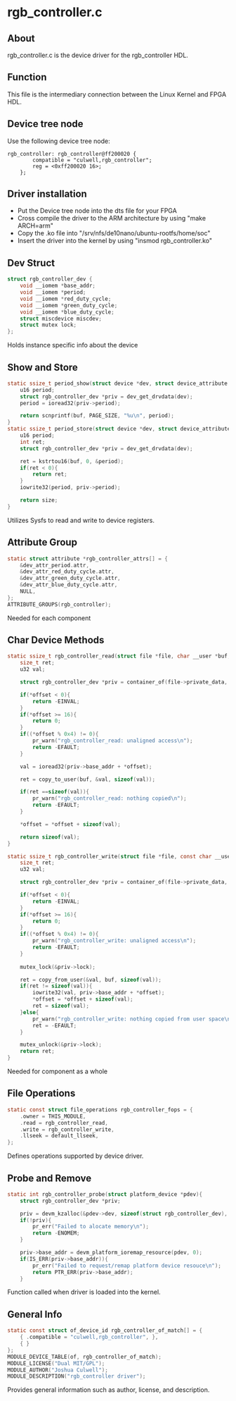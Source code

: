 # rgb_controller.c

## About
rgb_controller.c is the device driver for the rgb_controller HDL. 


## Function 
This file is the intermediary connection between the Linux Kernel and FPGA HDL.

## Device tree node

Use the following device tree node:
```devicetree
rgb_controller: rgb_controller@ff200020 {
		compatible = "culwell,rgb_controller";
		reg = <0xff200020 16>;
	};
```
## Driver installation
- Put the Device tree node into the dts file for your FPGA
- Cross compile the driver to the ARM architecture by using "make ARCH=arm" 
- Copy the .ko file into "/srv/nfs/de10nano/ubuntu-rootfs/home/soc"
- Insert the driver into the kernel by using "insmod rgb_controller.ko"



## Dev Struct

```c
struct rgb_controller_dev {
	void __iomem *base_addr;
	void __iomem *period;
	void __iomem *red_duty_cycle;
	void __iomem *green_duty_cycle;
	void __iomem *blue_duty_cycle;
	struct miscdevice miscdev;
	struct mutex lock;
};
```
Holds instance specific info about the device

## Show and Store

```c
static ssize_t period_show(struct device *dev, struct device_attribute *attr, char *buf){
	u16 period;
	struct rgb_controller_dev *priv = dev_get_drvdata(dev);
	period = ioread32(priv->period);

	return scnprintf(buf, PAGE_SIZE, "%u\n", period);
}
static ssize_t period_store(struct device *dev, struct device_attribute *attr, const char *buf, size_t size){
	u16 period;
	int ret;
	struct rgb_controller_dev *priv = dev_get_drvdata(dev);

	ret = kstrtou16(buf, 0, &period);
	if(ret < 0){
		return ret;
	}
	iowrite32(period, priv->period);

	return size;
}
```
Utilizes Sysfs to read and write to device registers.

## Attribute Group

```c
static struct attribute *rgb_controller_attrs[] = {
	&dev_attr_period.attr,
	&dev_attr_red_duty_cycle.attr,
	&dev_attr_green_duty_cycle.attr,
	&dev_attr_blue_duty_cycle.attr,
	NULL,
};
ATTRIBUTE_GROUPS(rgb_controller);
```
Needed for each component

## Char Device Methods

```c
static ssize_t rgb_controller_read(struct file *file, char __user *buf, size_t count, loff_t *offset){
	size_t ret;
	u32 val;

	struct rgb_controller_dev *priv = container_of(file->private_data, struct rgb_controller_dev, miscdev);

	if(*offset < 0){
		return -EINVAL;
	}
	if(*offset >= 16){
		return 0;
	}
	if((*offset % 0x4) != 0){
		pr_warn("rgb_controller_read: unaligned access\n");
		return -EFAULT;
	}

	val = ioread32(priv->base_addr + *offset);

	ret = copy_to_user(buf, &val, sizeof(val));

	if(ret ==sizeof(val)){
		pr_warn("rgb_controller_read: nothing copied\n");
		return -EFAULT;
	}

	*offset = *offset + sizeof(val);

	return sizeof(val);
}

static ssize_t rgb_controller_write(struct file *file, const char __user *buf, size_t count, loff_t *offset){
	size_t ret;
	u32 val;

	struct rgb_controller_dev *priv = container_of(file->private_data, struct rgb_controller_dev, miscdev);

	if(*offset < 0){
		return -EINVAL;
	}
	if(*offset >= 16){
		return 0;
	}
	if((*offset % 0x4) != 0){
		pr_warn("rgb_controller_write: unaligned access\n");
		return -EFAULT;
	}
	
	mutex_lock(&priv->lock);

	ret = copy_from_user(&val, buf, sizeof(val));
	if(ret != sizeof(val)){
		iowrite32(val, priv->base_addr + *offset);
		*offset = *offset + sizeof(val);
		ret = sizeof(val);
	}else{
		pr_warn("rgb_controller_write: nothing copied from user space\n");
		ret = -EFAULT;
	}

	mutex_unlock(&priv->lock);
	return ret;
}
```
Needed for component as a whole

## File Operations

```c
static const struct file_operations rgb_controller_fops = {
	.owner = THIS_MODULE,
	.read = rgb_controller_read,
	.write = rgb_controller_write,
	.llseek = default_llseek,
};
```
Defines operations supported by device driver.

## Probe and Remove

```c
static int rgb_controller_probe(struct platform_device *pdev){
	struct rgb_controller_dev *priv;

	priv = devm_kzalloc(&pdev->dev, sizeof(struct rgb_controller_dev), GFP_KERNEL);
	if(!priv){
		pr_err("Failed to alocate memory\n");
		return -ENOMEM;
	}

	priv->base_addr = devm_platform_ioremap_resource(pdev, 0);
	if(IS_ERR(priv->base_addr)){
		pr_err("Failed to request/remap platform device resouce\n");
		return PTR_ERR(priv->base_addr);
	}
```
Function called when driver is loaded into the kernel.


## General Info

```c
static const struct of_device_id rgb_controller_of_match[] = {
	{ .compatible = "culwell,rgb_controller", },
	{ }
};
MODULE_DEVICE_TABLE(of, rgb_controller_of_match);
MODULE_LICENSE("Dual MIT/GPL");
MODULE_AUTHOR("Joshua Culwell");
MODULE_DESCRIPTION("rgb_controller driver");
```
Provides general information such as author, license, and description.